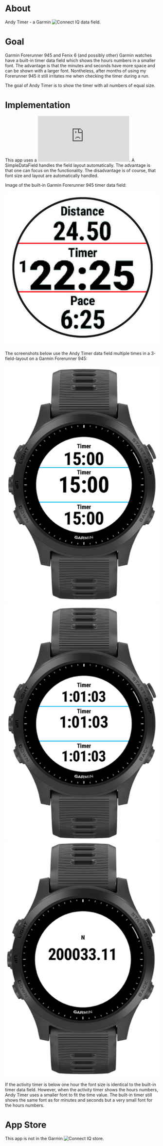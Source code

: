 # About

Andy Timer - a Garmin ![Connect IQ](https://developer.garmin.com/connect-iq/overview/) data field.

# Goal

Garmin Forerunner 945 and Fenix 6 (and possibly other) Garmin watches have a built-in timer data field which shows the hours numbers in a smaller font. The advantage is that the minutes and seconds have more space and can be shown with a larger font. Nontheless, after months of using my Forerunner 945 it still irritates me when checking the timer during a run.

The goal of Andy Timer is to show the timer with all numbers of equal size.

# Implementation

This app uses a ![SimpleDataField](https://developer.garmin.com/connect-iq/api-docs/Toybox/WatchUi/SimpleDataField.html). A SimpleDataField handles the field layout automatically. The advantage is that one can focus on the functionality. The disadvantage is of course, that font size and layout are automatically handled. 

Image of the built-in Garmin Forerunner 945 timer data field:

![0](https://github.com/stirnim/garmin-andytimer/blob/develop/screenshot/garmin.png)

The screenshots below use the Andy Timer data field multiple times in a 3-field-layout on a Garmin Forerunner 945:

![0](https://github.com/stirnim/garmin-andytimer/blob/develop/screenshot/0.png)
![0](https://github.com/stirnim/garmin-andytimer/blob/develop/screenshot/1.png)
![0](https://github.com/stirnim/garmin-andytimer/blob/develop/screenshot/2.png)

If the activity timer is below one hour the font size is identical to the built-in timer data field. However, when the activity timer shows the hours numbers, Andy Timer uses a smaller font to fit the time value. The built-in timer still shows the same font as for minutes and seconds but a very small font for the hours numbers.

# App Store

This app is not in the Garmin ![Connect IQ store](https://apps.garmin.com/).
